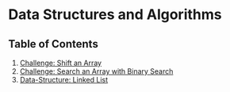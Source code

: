 # Data Structures and Algorithms

## Table of Contents

1. [Challenge: Shift an Array](https://github.com/CClemensJr/data-structures-and-algorithms/tree/master/Challenges/shiftArray)
2. [Challenge: Search an Array with Binary Search](https://github.com/CClemensJr/data-structures-and-algorithms/tree/master/challenges/arrayBinarySearch)
3. [Data-Structure: Linked List](https://github.com/CClemensJr/data-structures-and-algorithms/tree/master/data-structures/linkedList)
